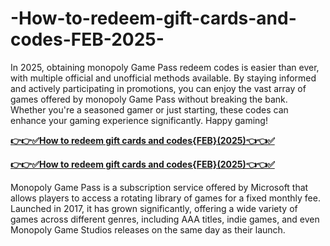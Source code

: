 # -How-to-redeem-gift-cards-and-codes-FEB-2025-
In 2025, obtaining monopoly Game Pass redeem codes is easier than ever, with multiple official and unofficial methods available. By staying informed and actively participating in promotions, you can enjoy the vast array of games offered by monopoly Game Pass without breaking the bank. Whether you're a seasoned gamer or just starting, these codes can enhance your gaming experience significantly. Happy gaming!

**[👉👉✅How to redeem gift cards and codes{FEB}(2025)👈👈✅](https://giftcardzones.com/monopoly-1/)**

**[👉👉✅How to redeem gift cards and codes{FEB}(2025)👈👈✅](https://giftcardzones.com/monopoly-1/)**

Monopoly Game Pass is a subscription service offered by Microsoft that allows players to access a rotating library of games for a fixed monthly fee. Launched in 2017, it has grown significantly, offering a wide variety of games across different genres, including AAA titles, indie games, and even Monopoly Game Studios releases on the same day as their launch.
